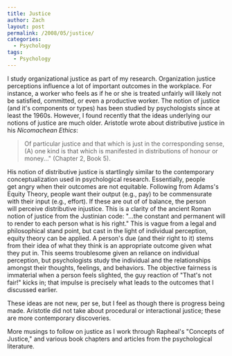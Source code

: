 ```yaml
---
title: Justice
author: Zach
layout: post
permalink: /2008/05/justice/
categories:
  - Psychology
tags:
  - Psychology
---
```

I study organizational justice as part of my research. Organization justice perceptions influence a lot of important outcomes in the workplace. For instance, a worker who feels as if he or she is treated unfairly will likely not be satisfied, committed, or even a productive worker. The notion of justice (and it's components or types) has been studied by psychologists since at least the 1960s. However, I found recently that the ideas underlying our notions of justice are much older. Aristotle wrote about distributive justice in his *Nicomachean Ethics*: 

> Of particular justice and that which is just in the corresponding sense, (A) one kind is that which is manifested in distributions of honour or money..." (Chapter 2, Book 5).

His notion of distributive justice is startlingly similar to the contemporary conceptualization used in psychological research. Essentially, people get angry when their outcomes are not equitable. Following from Adams's Equity Theory, people want their output (e.g., pay) to be commensurate with their input (e.g., effort). If these are out of of balance, the person will perceive distributive injustice. This is a clarity of the ancient Roman notion of justice from the Justinian code: "...the constant and permanent will to render to each person what is his right." This is vague from a legal and philosophical stand point, but cast in the light of individual perception, equity theory can be applied. A person's due (and their right to it) stems from their idea of what they think is an appropriate outcome given what they put in. This seems troublesome given an reliance on individual perception, but psychologists study the individual and the relationships amongst their thoughts, feelings, and behaviors. The objective fairness is immaterial when a person feels slighted, the guy reaction of "That's not fair!" kicks in; that impulse is precisely what leads to the outcomes that I discussed earlier. 

These ideas are not new, per se, but I feel as though there is progress being made. Aristotle did not take about procedural or interactional justice; these are more contemporary discoveries.

More musings to follow on justice as I work through Rapheal's "Concepts of Justice," and various book chapters and articles from the psychological literature.